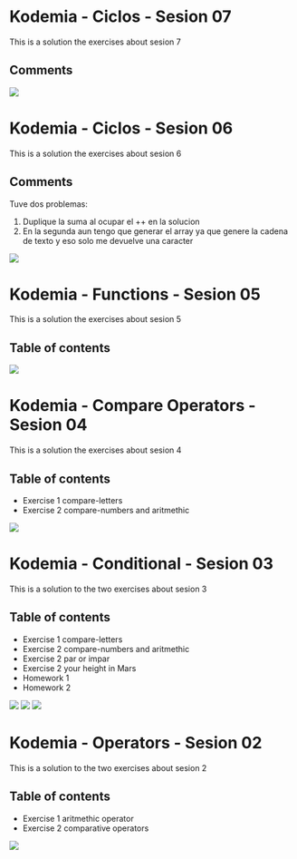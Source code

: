 # Kodemia - Ciclos - Sesion 07

This is a solution the exercises about sesion 7

## Comments



![](/07_sesion/img/07_sesion.png)

# Kodemia - Ciclos - Sesion 06

This is a solution the exercises about sesion 6

## Comments

Tuve dos problemas:

1. Duplique la suma al ocupar el ++ en la solucion 
2. En la segunda aun tengo que generar el array ya que genere la cadena de texto y eso solo me devuelve una caracter


![](/06_sesion/img/06_sesion.png)

# Kodemia - Functions - Sesion 05

This is a solution the exercises about sesion 5

## Table of contents



![](/05_sesion/img/Exercises.js.png)

# Kodemia - Compare Operators - Sesion 04

This is a solution the exercises about sesion 4

## Table of contents

- Exercise 1 compare-letters
- Exercise 2 compare-numbers and aritmethic


![](/04_sesion/Exercise1y2.png)
# Kodemia - Conditional - Sesion 03

This is a solution to the two exercises about sesion 3 

## Table of contents

- Exercise 1 compare-letters
- Exercise 2 compare-numbers and aritmethic
- Exercise 2 par or impar
- Exercise 2 your height in Mars
- Homework 1
- Homework 2

![](/03_sesion/homework1.png)
![](/03_sesion/homework2.png)
![](/03_sesion/sesion_03.png)





# Kodemia - Operators - Sesion 02

This is a solution to the two exercises about sesion 2 

## Table of contents

- Exercise 1 aritmethic operator
- Exercise 2 comparative operators

![](/02_sesion/img/operators.png)
